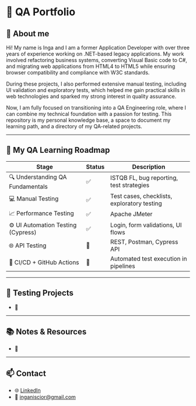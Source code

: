 # 🧪 QA Portfolio
## 📝 About me
Hi! My name is Inga and I am a former Application Developer with over three years of experience working on .NET-based legacy applications. My work involved refactoring business systems, converting Visual Basic code to C#, and migrating web applications from HTML4 to HTML5 while ensuring browser compatibility and compliance with W3C standards.

During these projects, I also performed extensive manual testing, including UI validation and exploratory tests, which helped me gain practical skills in web technologies and sparked my strong interest in quality assurance.

Now, I am fully focused on transitioning into a QA Engineering role, where I can combine my technical foundation with a passion for testing.
This repository is my personal knowledge base, a space to document my learning path, and a directory of my QA-related projects.

---

## 🚀 My QA Learning Roadmap

| Stage | Status | Description |
|-------|--------|-------------|
| 🔍 Understanding QA Fundamentals | ✅ | ISTQB FL, bug reporting, test strategies |
| 💻 Manual Testing | ✅ | Test cases, checklists, exploratory testing |
| 📈 Performance Testing | ✅ | Apache JMeter |
| ⚙️ UI Automation Testing (Cypress) | ✅ | Login, form validations, UI flows |
| 🌐 API Testing | 🔄 | REST, Postman, Cypress API |
| 🧪 CI/CD + GitHub Actions | 🔄 | Automated test execution in pipelines |
---

## 📁 Testing Projects

- 🔗 

---

## 📚 Notes & Resources

- 📄 

---


## 📫 Contact

- 🌐 [LinkedIn](https://www.linkedin.com/in/innscr/)
- 📧 inganiscior@gmail.com
